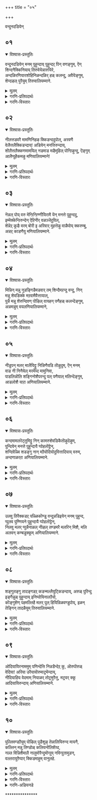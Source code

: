 +++
title = "०५"

+++

वन्दुनदडियेन् 

## ०१
<details open><summary>विश्वास-प्रस्तुतिः</summary>

वन्दुनदडियेन् मनम् पुहुन्दाय् पुहुन्दऱ् पिन् वणङ्गुम्, ऎन्  
शिन्दनैक्किनियाय् तिरुवेयॆन्नारुयिरे,  
अन्दळिरणियारशोहिनिळन्दळिर् हळ् कलन्दु, अवैयॆङ्गुम्,  
शॆन्दऴल् पुरैयुम् तिरुवालियम्माने.
</details>

<details><summary>मूलम्</summary>

वन्दुनदडियेन् मनम् पुहुन्दाय् पुहुन्दऱ् पिन् वणङ्गुम्, ऎन्  
शिन्दनैक्किनियाय् तिरुवेयॆन्नारुयिरे,  
अन्दळिरणियारशोहिनिळन्दळिर् हळ् कलन्दु, अवैयॆङ्गुम्,  
शॆन्दऴल् पुरैयुम् तिरुवालियम्माने.
</details>

<details><summary>गरणि-प्रतिपदार्थः</summary>

वन्दु = बन्दु, उनदु अडियेन् = निन्न पादसेवकन, मनम् = मनस्सन्नु, पुहुन्दाय् =प्रवेशिसिदॆ बळिक, वणङ्गुम् = नमस्करिसुव \(स्तुतिसुव\), ऎन् शिन्दनैक्कू = नन्न चिन्तनॆगॆ, इनियाय् = प्रियनादॆ, तिरुवे = परमपवित्रने, ऎन् = नन्न, आर् = पूर्ण \(तुम्बु\), उयिरे = प्राणवे, अम् तळिर् = सॊगसाद तळिरुगळिन्द, अणि= सुन्दरवागि, आर् = तुम्बिरुव, अशोहिन् = अशोकवृक्षद, इळ = ऎळॆय, तळिर् हळ् = तळिरु \(चिगुरु\)गळिन्द, कलन्दु = कूडिकॊण्डु, अवै= अवुगळु, ऎङ्गुम् = ऎल्लॆल्लियू, शॆम् = कॆम्पाद, तऴल् = अग्नियन्तॆ \(अग्नि ज्वलिसुवन्तॆ\), पुरैयुम् = शोभिसुव, तिरुवालि अम्माने = तिरुवालि क्षेत्रद स्वामिये. 
</details>

<details><summary>गरणि-विस्तारः</summary>

परमपवित्रने, नन्न तुम्बुसिरे, नीनु बन्दु निन्न पादसेवकन मनस्सन्नु \(अन्तरङ्गवन्नु\) प्रवेशिसिदॆ. प्रवेशिसिद बळिक नम्रवाद \(निन्नन्नु नमस्करिसुव स्तुतिसुव\) नन्न चिन्तनॆगॆ प्रियनादॆ. सॊगसाद तळिरुगळिन्द सुन्दरवागि तुम्बिकॊण्डिरुव अशोकवृक्षद ऎळॆय चिगुरुगळिन्द कूडिकॊण्डु अवु ऎल्लॆल्लियू कॆम्पगॆ ज्वलिसुव अग्नियन्तॆ शोभिसुव तिरुवालि क्षेत्रद स्वामिये. 

आळ्वाररु हेळुत्तारॆ- स्वामि, नीनु अकळङ्कनु, निर्मलनु मत्तु परमपवित्रनु. नन्न तुम्बु उसिरागिरुववनू नीनु. निन्न नित्यनिवासवॆनिसिद परमपदवन्नू पाल्गडलन्नू तॊरॆदु निन्न नम्रदासनागिरुव नन्न मेलॆ कृपॆमाडि, नन्न अन्तरङ्गवन्ने निन्न आवासवागि माडिकॊण्डिरुवॆयल्ल\! हीगॆ, नन्न ऎडॆबिडद चिन्तनॆगॆ ऎडॆकॊट्टिरुवॆयल्ल\! नन्न अन्तरङ्गदल्लि मात्रवल्लदॆ, कॆम्पगॆ बॆङ्कियन्तॆ ज्वलिसुव ऎळॆय कॆन्दळिरुगळिन्द तुम्बि शोभिसुव अशोक वृक्षगळ नडुवॆ दिव्यतेजोराशियागि, तिरुवालिक्षेत्रदल्लि अर्चावतारियागि नॆलसिरुवॆयल्ल\! निन्न कृपॆ ऎष्टु अपारवादद्दु\! नन्न चिन्तनॆगॆ परमप्रियने नीनु\!
</details>


## ०२
<details open><summary>विश्वास-प्रस्तुतिः</summary>

नीलत्तडवरै मामणिनिहऴ क्किडन्ददुपोल्, अरवणै  
वेलैत्तलैक्किडन्दाय्\! अडियेन् मनत्तिरुन्दाय्,   
शॊलैत्तलैक्कणमामयिल् नडमाड मऴैमुहिल् पोन्ऱिऴुन्दु, ऎङ्गुम्  
आलैप्पुहैकमऴु मणियालियम्माने\!
</details>

<details><summary>मूलम्</summary>

नीलत्तडवरै मामणिनिहऴ क्किडन्ददुपोल्, अरवणै  
वेलैत्तलैक्किडन्दाय्\! अडियेन् मनत्तिरुन्दाय्,   
शॊलैत्तलैक्कणमामयिल् नडमाड मऴैमुहिल् पोन्ऱिऴुन्दु, ऎङ्गुम्  
आलैप्पुहैकमऴु मणियालियम्माने\!
</details>

<details><summary>गरणि-प्रतिपदार्थः</summary>

नीलम् = नीलिबण्णद, तडवरै = विशालवाद मेलॆ, मामणि = उत्कृष्टवाद इन्द्रनीलमणियु, निहऴ = बॆळगुवन्तॆ, किडन्ददु पोल् = मलगिरुव हागॆ, अरवु अणै = शेषशयनदल्लि, वेलैत्तलै= पाल्गडलल्लि, किडन्दाय् = पवडिसिरुववने, अडियेन् = पादसेवकनम् मनत्तु = मनदल्लि, इरुन्दाय् = इरुववने, शोलैत्तलै = वनगळल्लि, मामयिल् = सुन्दरवाद नविलुगळु, कणम् = गुम्पुगूडि, नडम् = नाट्यवाडुत्तिरलु, मऴैमुहिल् पोन्ऱु = मळॆय मोडदन्तॆ, ऎऴुन्दु = उद्भविसि, आलै पुहै= अलॆमनॆय हॊगॆयु, ऎङ्गुम् = ऎल्लॆल्लियू, कमऴुम् = परिमळिसुव, अणि = सुन्दरवाद, आलि अम्माने = तिरुवालिक्षेत्रद स्वामिये.
</details>

<details><summary>गरणि-विस्तारः</summary>

नीलिबण्णद विस्तारवाद बॆट्टद मेलॆ उत्कृष्टवाद इन्द्रनीलमणियु बॆळगुवन्तॆ मलगिरुव \(बिद्दिरुव\) हागॆ, पाल्गडलल्लि शेषन हासुगॆयल्लि पवडिसिरुववने, \(निन्न\) पादसेवकन मनदल्लि नॆलसिरुववने, वनगळल्लि सुन्दरवाद नविलुगळ तण्डगळु नाट्यवाडुत्तिरलु, मळॆय मोडदन्तॆ उद्भविसि आलॆय मनॆय हॊगॆयु ऎल्लॆल्लियू परिमळिसुव सुन्दरवाद तिरुवालिक्षेत्रद स्वामिये. 

ई पाशुरदल्लि ऎरडु उपमानगळन्नु हेळलागिदॆ. ऒन्दु शुद्धवाद उपमान. मत्तॊन्दु मिश्ररीतियदु. अवुगळन्नु बिडिसि बरॆयबहुदॆनिसुत्तदॆ. 

ऒन्दु विस्तारवाद दॊड्डबॆट्ट. अदर बण्णनीलि. अदर शिखरदल्लि अमोघवाद इन्द्रनीलमणियिदॆ. अदु तन्न दिव्यतेजस्सिनिन्द बॆळगुत्तदॆ. बहुदूरदिन्दले ऎल्लरन्नू तन्न कडॆगॆ आकर्शिसिकॊळ्ळुव विलक्षणवाद प्रकाश अदरदु. नोडिदवरॆल्ल हर्षिसुत्तारॆ. अदन्नु मरॆयुवुदे इल्ल, हागॆये, भगवन्तनु पाल्गडलल्लि शेषशायियागिद्दानॆ. शेषने आ विस्तारवाद नीलियबॆट्ट. भगवन्तनु अदर मेलॆ पवडिसिरुव दिव्यवाद इन्द्रनीलमणि\! 

वनगळल्लि नविलुगळु हेरळवागिरुत्तवॆ. अवु बान्दळदल्लि दट्टवागि मूडिबरुव मळॆय मोडवन्नु नोडिद कूडले हर्षदिन्द केकॆ हाकिकॊण्डु कुणिकुणिदाडुत्तवॆ. तिरुवालिक्षेत्रद सुत्तलू उपवनगळिवॆ. अल्लियू नविलुगळिवॆ. तिरुवालिक्षेत्रद हॊरवळयदल्लि आलॆमनॆगळिवॆ. कॊप्परिगॆगळल्लि कब्बिन हालन्नु कुदिसुवुदक्कॆ आलॆमनॆयल्लि बॆङ्कियन्नु उरिसुत्तारॆ. आग, आलॆमनॆगळिन्द दट्टवाद करिय हॊगॆयु ऎद्दु, ऎल्ल कडॆगू आवरिसिकॊळ्ळुत्तदॆ. इदन्नु नोडिद नविलुगळिगॆ कार्मुगिलन्नु कण्डन्तॆ भ्रान्तियुण्टागुत्तदॆ. आद्दरिन्द अवु नर्तिसलु तॊडगुत्तवॆ. 

आलॆमनॆयल्लि कॊप्परिगॆगळल्लि कुदियुत्तिरुव कब्बिनहालिन मधुरपरिमळवू सह हॊगॆयन्तॆये गाळियल्लि कलॆतु ऎल्लॆल्लू हरडुत्तदॆ. दूरदूरदल्लिरुववरिगू आ परिमळवु सेरि, अवर बायल्लि नीरूरिसुत्तदॆ. अवरन्नु आलॆमनॆगॆ आकर्षिसुत्तदॆ. अल्लिगॆ होगि, अवरु तम्म आशॆयन्नु पूर्णगॊळिसिकॊळ्ळबहुदु. 

हागॆये, तिरुवालिक्षेत्रदल्लि नॆलसिरुव अर्चास्वरूपियाद सर्वेश्वरनु आलॆमनॆय हॊगॆ आवरिसिरुवुदन्नु दूरदिन्द कण्ड कूडले भक्तनु सुन्दरवाद नविलिनन्तॆ. आ हॊगॆयल्लिये आ रूपदल्लिये \(कार्मुगिलिन\) भगवन्तनन्नु कण्डन्तॆ भ्रमिसि हर्षदिन्द कुणिदाडुत्तानॆ. हत्तिरहत्तिरक्कॆ बरुत्त, आलॆमनॆ सुवासनॆय सॆळॆतक्कॆ सिक्कुव सामान्यनन्तॆ, भगवद्विषयवॆम्ब परिमळदिन्द अवनु आकर्षितनागुत्तानॆ. कडॆगॆ, आ क्षेत्रदल्लि नॆलसिरुव स्वामियन्नु कण्णार कण्ड हॊरतु अवन मनद तळमळ इळियुवुदिल्ल. कण्डु, नमस्करिसि, पूजिसि, तृप्तनागुत्तानॆ. तिरुवालिक्षेत्रद वैशिष्ट्य इदु\! 

आळ्वाररु हेळुत्तारॆ- स्वामि, पाल्गडलल्लि शेषन हासुगॆयल्लि निर्लिप्तनागि पाडिसिरुव नीनु, नन्नन्नु निन्न कडॆगॆ आकर्षिसिद्दु मात्रवल्लदॆ, नन्नल्लि कृपॆमाडि, नन्न अन्तरङ्गदल्ले नॆलसिद्दीयॆ. निन्नन्नु कुरितु सदा चिन्तिसुवन्तॆ ननगॆ ऎडॆमाडिद्दी. अल्लदॆ, तिरुवालिक्षेत्रदल्लि अर्चास्वरूपियागियू नीनु नन्न कण्मनगळन्नू तणिसुत्तिद्दीयॆ. निन्न कृपॆ, दासनाद नन्न मेलॆ ऎष्टु अपार\!
</details>


## ०३
<details open><summary>विश्वास-प्रस्तुतिः</summary>

नॆन्नल् पोय् वरु मॆन्ऱिन्ऱिण्णीयिरामै यॆन् मनत्ते पुहुन्ददु,  
इम्मॆक्कॆन्ऱिरुन्देन् ऎऱिनीर् वळञ्जॆऱुविल्,  
शॆन्नॆऱ् कूऴै वरम् बॊरी इ अरिवार् मुहत्तॆऴु वाळैपोय् क्करुम्बु,  
अन्नऱ् काडणैयु मणियालियम्माने.
</details>

<details><summary>मूलम्</summary>

नॆन्नल् पोय् वरु मॆन्ऱिन्ऱिण्णीयिरामै यॆन् मनत्ते पुहुन्ददु,  
इम्मॆक्कॆन्ऱिरुन्देन् ऎऱिनीर् वळञ्जॆऱुविल्,  
शॆन्नॆऱ् कूऴै वरम् बॊरी इ अरिवार् मुहत्तॆऴु वाळैपोय् क्करुम्बु,  
अन्नऱ् काडणैयु मणियालियम्माने.
</details>

<details><summary>गरणि-प्रतिपदार्थः</summary>

नॆन्नल् = निन्नॆ, पोय् वरुम्= होगि बरुवुदु, ऎन्ऱुऎन्ऱु = ऎन्नुत्ता ऎन्नुत्ता, ऎण्णि = ऎणिकॆ माडुत्ता, इरामै = इल्लदिरुवुदु, \(इल्लदन्तागुवुदु\), ऎन् = नन्न, मनत्ते = अन्तरङ्गदल्लि, पुहुन्ददु = प्रवेशिसिद्दु, इम्मैक्कू= ई जन्मद मुक्तिगॆ, ऎन्ऱु = ऎन्दु, इरुन्देन् = तिळिदिद्देनॆ, ऎऱिनीर् = अलॆगळिन्द कूडिद नीरिन, वळम् = सम्पत्तन्नुळ्ळ, शॆऱुविल् = गद्दॆगळल्लि, शॆन्नॆल् = कॆम्बत्तद, कूऴै = कॊच्चॆय नॆलदमेलॆ, वरम्बु = अट्टणॆयन्नु, ऒरी इ = \(आसरॆयागि\)ऒरगिसिकॊण्डु, अरिवार् = कॊय्युववर, मुहत्तु = मुखक्कॆ, ऎऴु = चिम्मि एळुव, वाळै = बाळॆमीनुगळु, पोय् = \(अल्लिन्द\) होगि, करुम्बु = कब्बिन, अ-नल्-काडु = आ उत्तमवाद तोट \(काडु\)दल्लि, अणैयुम् = सेरिकॊळ्ळुव, अणि = सुन्दरवाद, आलि अम्माने = तिरुवालिय स्वामिये. 
</details>

<details><summary>गरणि-विस्तारः</summary>

निन्नॆ होगि बरुवुदु ऎन्नुत्ता ऎन्नुत्ता ऎणिकॆ माडुत्ता, इरुवुदु इल्लदन्तागुवुदु, नन्न अन्तरङ्गदल्लि \(नीनु\) प्रवेशिसिद्दु, ई जन्मद मुक्तिगॆ ऎन्दु तिळिदिद्देनॆ. अलॆगळिन्द कूडिद नीरिन सम्पत्तुळ्ळ गद्दॆगळल्लि कॆम्बत्तद कॊच्चॆयनॆलदमेलॆ अट्टणॆयन्नु \(आसरॆयागि\) ऒरगिसिकॊण्डु कॊय्युववर मुखक्कॆ चिम्मि एळुव बाळॆमीनुगळु \(अल्लिन्द\) होगि आ उत्तमवाद कब्बिनतोटदल्लि सेरिकॊळ्ळुव सुन्दरवाद तिरुवालिय स्वामिये.

’निन्नॆ होगि बरुवुदु’ – निन्नॆ ऎम्बुदु मुगियितु. ’इन्दु’ बन्दिदॆ. इन्दु \(ननगॆ\) ऒळ्ळॆयदागुवुदॆन्दु योचिसिदरॆ, अदू कळॆदुहोगि, ’निन्नॆ’ये आयितु. ऒन्दु ’निन्नॆ’य हिन्दॆ इन्नॊन्दु बरुवुदु. अदू होगि इन्नॊन्दु बरुवुदु. हीगॆ, दिनगळु उरुळुत्ता होगुवुदु. हुट्टिदागिनिन्द सायुववरॆगॆ उरुळुव दिनगळन्नु ऎणिकॆमाडुवुदे आयुस्सु. आयुस्सु मुगियितॆन्दरॆ ऒन्दु जन्मकॊनॆगॊळ्ळुत्तदॆ. मत्तॊन्दु जन्मक्कॆ जीवनु सिद्धवागुत्तानॆ. पुनर्जन्मविल्लदन्तागुवुदक्कॆ हीगॆ ऎष्टु जन्मगळन्नु कळॆयबेकागुवुदो? 

’नन्न अन्तरङ्गवन्नु प्रवेशिसिद्दु’ – भगवन्तनु सृष्टिय हॊरगू इद्दानॆ, ऒळगू इद्दानॆ. सृष्टिय ऒन्दॊन्दु वस्तुविनल्लू अवनिद्दानॆ. अणुविनल्लि अणुवागि महत्तिनल्लि महत्तागि इद्दानॆ ऎन्दु श्रुतिगळु सारुत्तवॆयल्लवे? भगवन्तन मनुष्यन अन्तरङ्गदल्लिये इद्दरू सह, अवनन्नु अल्लिरुवन्तॆ कण्डुकॊळ्ळुवुदु ऒन्दु वैशिष्ट्यवे. प्रापञ्चिकदल्लि इळियमुळुगिदवनिगॆ, भगवत्कृपॆयिन्द, भक्ति बॆळॆदु, भगवन्तन सान्निध्य तन्न अन्तरङ्गदल्लिये साक्षिरूपदल्लि सदा नॆलसिरुवुदॆन्दु दृढवागुवुदु. ई तिळिवळिकॆ जन्मद मुक्तिगॆ ऎडॆकॊडुवुदु. 

कॆम्बत्तद गद्दॆगळल्लि सदा नीरु निन्तिरुवुदरिन्द अदु कॊच्चॆय नॆल. अल्लि बित्तिद परि सॊम्पागि बॆळॆयुवुदु. बाळॆमीनिगॆ अदु तम्पाद स्थळ. इदन्ने, हीगॆये नम्बिकॊण्डु ऎष्टु काल इरलु साध्य? दिनगळु उरुळुवुवु. बत्तद पैरु बॆळॆयुवुदु. बलियुवु, मागुवुदु, कॊय्लुगारनु सिद्धनागुवनु. बत्तवन्नु कॊय्दु बैलु मादुवनु. अदन्नाश्रयिसिद मीनिन गतियेनु? आ मीनु, आ कॊनॆय घळिगॆयल्लि, कॊय्लुगारन मुखक्के चिम्मि नॆगॆदु अदक्किन्त उत्तम आश्रयवाद कब्बिन गद्दॆयन्नु सेरुत्तदॆ. आग अदक्कॆ ऎष्टु हितवागुवुदु? 

चेतननू हागॆये. इन्द्रियगळिगॆ वशनागि, इन्द्रिय सुखगळल्लिये मग्ननागि, तनगॆ आ जीवनवे शाश्वतवॆन्दु नम्बिकॊण्डिरलादीते? दिनगळु उरुळुवुदु. आयुस्सु मुगियुवुदु. सावु सन्निहितवागुवुदु. भगवत्कृपॆयिन्द ई अरिवुण्टाद कूडले अवनु इहलोकद भोगदिन्द चिम्मि नॆगॆदु, इन्नू मधुरवाद भगवन्तन तिरुवडिगळन्नु आश्रयिसि, अदर नॆरळिनल्लि मरणभयविल्लद शाश्वतानन्दवन्नु अनुभविसुवुदक्कॆ यत्निसुवनु.
</details>


## ०४
<details open><summary>विश्वास-प्रस्तुतिः</summary>

मिन्निन् मन्नु नुडङ्गिडैमडवार् तम् शिन्दैमऱन्दु वन्दु, निन्  
मन्नु शेवडिक्के मऱवामैवैत्तायाल्,  
पुन्नै मन्नु शॆरुन्दिवण् पॊऴिल् वायहन् पणैहळ् कलन्दॆङ्गुम्,  
अन्नमन्नुम् वयलणियालियम्माने,
</details>

<details><summary>मूलम्</summary>

मिन्निन् मन्नु नुडङ्गिडैमडवार् तम् शिन्दैमऱन्दु वन्दु, निन्  
मन्नु शेवडिक्के मऱवामैवैत्तायाल्,  
पुन्नै मन्नु शॆरुन्दिवण् पॊऴिल् वायहन् पणैहळ् कलन्दॆङ्गुम्,  
अन्नमन्नुम् वयलणियालियम्माने,
</details>

<details><summary>गरणि-प्रतिपदार्थः</summary>

मिन्निन् मन्नु = मिञ्चन्नु होलुव, नुडङ्गु = बळुकुव, इडै= नडुवुळ्ळ, मडवार् तम् = स्त्रीयर, शिन्दै= चिन्तॆयन्नु \(आसक्तियन्नु\), मऱन्दु = मरॆतु, वन्दु= बन्दु निन् मन्नु= निन्न दृढवाद, \(शाश्वतवाद\), शेवडिक्के = कॆम्पाद \(कोमलवाड\) तिरुवडिगळन्ने, मऱवामै = मरॆयदन्तॆ, वैत्ताय् = \(मनस्सन्नु\) निल्लिसिदॆ \(इट्टॆ\), आल् = ऎन्थ विचित्र\! पुन्नै = हॊन्नॆ, शॆरुन्दि = सुरहॊन्नॆ मरगळु, मन्नु = तुम्बिरुव, वण् पॊऴिल् वाय् = सुन्दरवाद तोपुगळल्लि, अहन् = विशालवाद, पणैहळ् = तटाकगळु, कलन्दु = कूडिकॊण्डु, ऎङ्गुम् = ऎल्लॆल्लियू, अन्नम् = हंसगळु, मन्नुम् = तुम्बिरुव, वयल् = बयलुगळुळ्ळ, अणि = सुन्दरवाद, आलि अम्माने = तिरुवालिय स्वामिये. 
</details>

<details><summary>गरणि-विस्तारः</summary>

मिञ्चन्नु होलुव बळुकुव नडुवुळ्ळ स्त्रीयर चिन्तॆयन्नु \(आसक्तियन्नु\) मरॆतु बन्दु शाश्वतवाद \(दृढवाद\) निन्न कॆम्पाद \(कोमलवाद\) तिरुवडिगळन्ने मरॆयदन्तॆ मनस्सन्नु निल्लिसिदॆयल्ल. एनु आश्चर्य\! हॊन्नॆ मत्तु सुरहॊन्नॆ मरगळु, विशालवाद तटाकगळू कूडिकॊण्डिरुव सुन्दरवाद तोपुगळल्लि ऎल्लॆल्लियू हंसगळु तुम्बिरुव बयलुगळुळ्ळ सॊबगिन तिरुवालिक्षेत्रद स्वामिये. 

आळ्वाररु हेळुत्तारॆ- स्वामी, निन्न ऒलुमॆय सामर्थ्य ऎष्टु विचित्रवादद्दु\! इदुवरॆगॆ नानु बळुकुव नडुवुळ्ळ सुन्दरियरन्नु कुरितु चिन्तिसुवुदन्नू अवर विषयदल्लि बॆळॆयुत्तिद्द नन्न आसक्तियन्नू नीनु तडॆगट्टिदॆ. अवुगळन्नॆल्ला सम्पूर्णवागि मरॆयुवन्तॆ माडिदॆ. विषयासक्तियल्लिये इळिद मुळुगिद्द नन्न मनस्सन्नु शाश्वतवाद कोमलपादगळत्त तिरुगिसिदॆ. मत्तु निन्न तिरुवडिगळन्नु मरॆयद हागॆ अवुगळल्लि दृढवागि नॆलॆगॊळ्ळुवन्तॆ माडिदॆ. एनाश्चर्यविदु? हॊन्नॆ सुरहॊन्नॆ मरगळिन्दलू विशालवाद तटाकगळिन्दलू तुम्बि शोभिसुव तोपुगळिन्दलू, ऎल्लॆल्लियू हंसगळु विहरिसुव बयलुगळिन्दलू सुत्तुवरिदिरुव ई सुन्दरवाद तिरुवालिक्षेत्रदल्लि दिव्यसुन्दरनागि नीनु अर्चावतारियागि नन्नन्नु उद्धरिसलु नॆलसिद्दी. निन्न कृपॆ नन्नमेलॆ ऎष्टु अपार\! 

मनस्सु इन्द्रियगळिगॆ अधीनवादरॆ, अदु मनुष्यनन्नु पापकार्यगळिगू इहलोकक्कू. पुनर्जन्मक्कू बन्धिसुत्तदॆ. ई बन्धनदिन्द बिडुगडॆ हॊन्दुवुदक्कॆ भगवत्कृपॆये मुख्य. अदु ऒदगितॆन्दरॆ, विषयासक्ति तॊलगुवुदु. भगवन्तन तिरुवडिगळल्लि मनस्सु दृढवागि निल्लुवुदु. अवुगळ आश्रयदिन्द अमरत्ववू परमपदवू लभिसुवुदु.
</details>


## ०५
<details open><summary>विश्वास-प्रस्तुतिः</summary>

नीडुपन् मलर् मालैयिट्टु निन्निणैयडि तॊऴुदुम्, ऎन् मनम्  
वाड नी निनैयेल् मरमॆय्द मामुनिवा,  
पाडलिन्नॊलि शङ्गिनोशैपरन्दु पल् पणैयाल् मलिन्दॆङ्गुम्,   
आडलोशै याऱा अणियालियम्माने.
</details>

<details><summary>मूलम्</summary>

नीडुपन् मलर् मालैयिट्टु निन्निणैयडि तॊऴुदुम्, ऎन् मनम्  
वाड नी निनैयेल् मरमॆय्द मामुनिवा,  
पाडलिन्नॊलि शङ्गिनोशैपरन्दु पल् पणैयाल् मलिन्दॆङ्गुम्,   
आडलोशै याऱा अणियालियम्माने.
</details>

<details><summary>गरणि-प्रतिपदार्थः</summary>

नीडु = बहुकाल, पल् मलर् मालै इट्टु = अनेक विधद हूगळ मालॆयन्नु तॊडिसि, निन् = निन्न, इणै अडि = ऎरडु पादगळन्नु, तॊऴुदुम् = अर्चिसियू सह, ऎन् मनम् = नन्न मनस्सु, वाडक् = बाडलु \(बाडिदरू सह\), नी= नीनु, निनैयेल् = चिन्तिसदिरबारदु. मरम् = मरगळन्नु, ऎय्द = \(बाणदिन्द\) छेदिसिद, मामुनिवा = महामुनिस्वरूपने, पाडल् = हाडुगळ, इन् = इनिदाद, ऒलि = नादवू \(स्वरवू\), शङ्गिन् ओशै = शङ्खद ध्वनियू, परन्दु = हरडि, पल् = हलवारु, पणैयाल् = वाद्यगळिन्द \(गानवु\) मलिन्दु = तुम्बि हॊम्मुव, ऎङ्गुम् = ऎल्लॆल्लियू, आडल् = आटगळ \(कुणिदाटगळ\), ओशै = गद्दलवु, अऱा = कॊनॆगॊळ्ळदॆइरुव, अणि = सुन्दरवाद, आलि अम्मानॆ = तिरुवालियस्वामिये. 
</details>

<details><summary>गरणि-विस्तारः</summary>

बहुकाल अनेक विधद हूगळ मालॆयन्नु तॊडिसि, निन्न ऎरडु तिरुवडिगळन्नु अर्चिसियू सह, नीनु चिन्तिसदिरबारदु, मरगळन्नु \(बाणदिन्द\) छेदिसिद महामुनिस्वरूपने, हाडुगळ इनिदाद नादवू शङ्खध्वनियू हलवारु वाद्यगळिन्द गानवु तुम्बि हॊम्मि ऎल्लॆल्लियू हरडि, कुणिदाटगळ गद्दलवु कॊनॆगॊळ्ळदॆये इरुव सुन्दरवाद तिरुवालियस्वामिये. 

आळ्वाररु हेळुत्तारॆ- स्वामी, बहुकालदिन्दलू नानु नन्न अन्तरङ्गदल्लिये मनःपूर्वकवागि नानारीतियल्लि पूजिसुत्तिद्देनॆ. नन्न आन्तरङ्गिक भक्तियन्नु नीनु परीक्षिसिरबहुदु. अदर निश्चलतॆयन्नु कण्डुकॊण्डिर्बहुदु. ऒन्दे वेळॆ, नन्न पूजादिगळिन्दलू भक्तिकार्यगळिन्द नानु बेसत्तॆनॆन्दरू, उपेक्षिसिदॆनॆन्दरूसह, नीनु नन्न विषयदल्लि अन्यथा योचिसलेबारदु. नन्नन्नु अगललेबारदु. नन्नन्नु अलक्षिसबारदु. नीनुसत्यप्रतिज्ञनल्लवे? सुग्रीवन सख्यवन्नु कोरि अवनिगॆ नीनु ऒत्तासॆ माडलु निनगॆ सामर्थ्यविदॆये इल्लवे ऎन्दुअवनिगॆ तोरिसुवुदक्कागि, चॆन्नागि बॆळॆदु निन्तिद्द एळुताळॆय मरगळन्नु ऒन्दे बाणदिन्द छेदिसिदवनल्लवे नीनु? आग, जटवल्कलगळन्नुट्टु काडिनल्लि शुद्धतापसियन्तॆ जीविसिद मुनिवरनल्लवे नीनु? 

स्वामि, ईग नीनु अर्चामूर्तियागि नॆलसिरुव तिरुवालिक्षेत्रदल्लि नानाबगॆय हाडुगळु, शङ्खध्वनिगळु, नानावाद्यगळ मञ्जुळ घोषवु, नृत्यगीतगळु, कुणिदाट मुन्तादवुगळ सन्तोषपूर्णवाद गद्दल इवॆल्ल ऎल्लॆल्लियू नडॆयुत्ता, तुम्बि तुळुकुत्ता, निन्न हॊरतु बेरॆ एनन्नू चिन्तिसदन्तॆ, बेरॆ यावुदक्कू मनस्सु कॊडलु अवकाशविल्लदन्तॆ इदॆयल्ल\! निन्न महिमॆ ऎष्टु अपार\!
</details>


## ०६
<details open><summary>विश्वास-प्रस्तुतिः</summary>

कन्दमामलरॆट्तुमिट्टु निन् कामरुशेवडिकैतॊऴुदॆऴुम्,  
पुन्दियेन् मनत्ते पुहुन्दायै प्पोहलॊट्टेन्,  
शन्दिवेळ्वि शडङ्गु नान् मऱैयोदियोदुवित्तादियाय् वरुम्,  
अन्दणाळरऱा अणियालियम्माने.
</details>

<details><summary>मूलम्</summary>

कन्दमामलरॆट्तुमिट्टु निन् कामरुशेवडिकैतॊऴुदॆऴुम्,  
पुन्दियेन् मनत्ते पुहुन्दायै प्पोहलॊट्टेन्,  
शन्दिवेळ्वि शडङ्गु नान् मऱैयोदियोदुवित्तादियाय् वरुम्,  
अन्दणाळरऱा अणियालियम्माने.
</details>

<details><summary>गरणि-प्रतिपदार्थः</summary>

कन्दम् = परिमळिसुव, मा = उत्कृष्टवाद, मलर् = हूगळु, ऎट्टुम् = ऎण्टन्नु, इट्तु = तॊडिसि, निन् = निन्न, कामरु = सुन्दरवाद, शेअडि = कॆम्पाद \(कोमलवाद\) तिरुवडिगळिगॆ, कैतॊऴुदु = कैमुगिदु पूजिसि, ऎऴुम् = अभ्युदय हॊन्दबेकॆम्ब, मनत्तॆ = नन्नमनवन्नु, पुहुन्दायै = प्रवेशिसिद निन्नन्नु, पोहल् ऒट्टेन् = होगगॊडुवुदिल्ल. शन्दि = सन्ध्यावन्दनगळु, वेळ् वि = यज्ञगळु, शडङ्गु = शास्त्रविधिगळन्तॆ माडुव कर्मगळु, नान् मऱै ओडि = नाल्कु वेदगळन्नु अध्ययन माडुत्ता, ओदुवित्तु = अध्यापनमाडुत्ता \(ओदिसुत्ता\), आदियाय् = आदि आदवने, वरुम् = कालकळॆयुव, अन्दणर् = वैदिक ब्राह्मणरु, अऱा = बिट्टुहोगदॆ, इरुव, अणि = सुन्दरवाद, आलि अम्माने = तिरुवालिय स्वामिये,
</details>

<details><summary>गरणि-विस्तारः</summary>

उत्कृष्टवाद परिमळिसुव ऎण्टुविधद हूगळन्नु तॊडिसि \(अर्पिसि\) निन्न सुन्दरवाद कोमल तिरुवडिगळिगॆ कैमुगिदु पूजिसि, अभ्युदय हॊन्दबेकॆम्ब नन्न मनवन्नु प्रवेशिसिद निन्नन्नु अल्लिन्द होगगॊडुवुदिल्ल. सन्ध्यावन्दनगळन्नु, यज्ञगळन्नु, शास्त्रविधिगळन्तॆ माडुव कर्मगळन्नु नडॆसुत्ता, नाल्कुवेदगळन्नु अध्ययन माडुत्ता, अध्यापनमाडिसुत्ता कालकळॆयुव वैदिक ब्राह्मणरु बिट्टुहोगदॆ इरुव सुन्दरनाद आदियाद तिरुवालिय स्वामिये.

आळ्वाररु हेळुत्तारॆ- ऎल्लक्कू आदियागिरुव स्वामी, नानु बगॆबगॆय \(ऎण्टु विधद\) उत्तमवाद परिमळपुष्पगळिन्द कॆन्दावरॆयन्तॆ कॆम्पगॆ कोमलवागिरुव निन्न दिव्यसुन्दरवाद तिरुवडिगळन्नु मनसार पूजिसुत्तेनॆ. नन्न अभ्युदयवन्नु बयसि निन्नल्लि शरणागिद्देनॆ. नन्न ई अल्पभक्तिगॆ \(अल्पज्ञानक्कॆ\) ऒलिदॆ. नन्न अन्तरङ्गवन्नु प्रवेशिसिदॆ. निन्नन्नु अल्लिन्द हॊरक्कॆ होगगॊडुवुदिल्ल. अल्लिये निन्नन्नु उळिसिकॊळ्ळलु सर्वप्रयत्न माडुत्तेनॆ. 

तिरुवालि क्षेत्रदल्लि, ईग, अर्चामूर्तियागि नॆलसिरुव निन्न सन्निधियल्लि परमनिष्ठरू भक्तरू ज्ञानिगळू आद वैदिकब्राह्मणरु वासवागिद्दारॆ. अवरु तम्म नित्यकर्मगळन्नु तप्पदॆ नडॆसुववरु. वेदाध्ययनदिन्दलू, अध्यापनदिन्दलू, विधिवत्ताद कर्माचरणॆयिम्दलू अवरु तम्म कालवन्नु सद्विनियोग माडुत्तारॆ. निन्न तिरुवडिगळन्ने आश्रयिसि अवरु निन्न सेवॆयल्लि तॊडगिद्दारॆ. नीनु नॆलसिरुव क्षेत्र अन्थ पवित्रवादद्दु.
</details>


## ०७
<details open><summary>विश्वास-प्रस्तुतिः</summary>

उलवु तिरैक्कडऱ् पळ्ळिकॊण्डु वन्दुन्नडिइयेन् मनम् पुहुन्द,  
प्पुलव पुण्णियने पुहुन्दायै प्पोहलॊट्टेन्,  
निलवु मलर् प्पुन्नैनाळल् नीऴल् तण्डमरै मलरिन् मिशै, मलि  
अलवन् कण्बडुक्कूम् अणियालियम्माने.
</details>

<details><summary>मूलम्</summary>

उलवु तिरैक्कडऱ् पळ्ळिकॊण्डु वन्दुन्नडिइयेन् मनम् पुहुन्द,  
प्पुलव पुण्णियने पुहुन्दायै प्पोहलॊट्टेन्,  
निलवु मलर् प्पुन्नैनाळल् नीऴल् तण्डमरै मलरिन् मिशै, मलि  
अलवन् कण्बडुक्कूम् अणियालियम्माने.
</details>

<details><summary>गरणि-प्रतिपदार्थः</summary>

उलवु = अलॆदाडुव, \(चलिसुव\) तिरै = अलॆगळ, कडल् = कडलल्लि, पळ्ळिकॊण्डु = पवडिसिद्दु, वन्दु = बन्दु, उन् अडियेन् = निन्न पादसेवकन, मनम् = अन्तरङ्गवन्नु, पुहुन्द = प्रवेशिसिद, अप्पुलव = अन्थ सर्वज्ञने, पुण्णियने = भाग्यविधातने, पुहुन्दायै = प्रवेशिसिद निन्नन्नु, पोहल् = होगलु, ऒट्टेन् = बिडॆनु, निलवु = ऎल्ल कालदल्लियू, मलर् = अरळुव \(हूगळन्नुळ्ल\), पुन्नै = हॊन्नॆ, नाऴल् = नाळल् म् गळ, नीऴल् = नॆरळल्लि, तण् = तम्पाद, तामरै = ताअरॆ, मलरिन् = हूविन, मिशै = मेलॆ, मलि = बलित \(दॊड्ड\), अलवन् = एडिगळु, कण् पडुक्कूम् = मलगिरुवन्थ, अणि = सुन्दरवाद, आलि अम्माने = तिरुवालिय स्वामिये. 
</details>

<details><summary>गरणि-विस्तारः</summary>

चलिसुव अलॆगळ कडलल्लि पवडिसिद्दु, ऒन्दु निन्न पादसेवकन अन्तरङ्गवन्नु प्रवेशिसिद साटियिल्लद सर्वज्ञने, भाग्यविधातने, हागॆ प्रवेशिसिद निन्नन्नु होगलु बिडॆनु. ऎल्ल कालदल्लू अरळुव हूगळन्नुळ्ळ हॊन्नॆ नाळल् मरगळ नॆरळल्लि तम्पाद तावरॆहूविन मेलॆ बलित एडिगळु मलगिरुवन्थ सुन्दरवाद तिरुवालिय स्वामिये. 

आळ्वाररु हेळुत्तारॆ- स्वामी, नीनॆन्थ सर्वज्ञनु\! पाल्गडलल्लि निर्लिप्तनागि नीनु पवडिसिरुवुदन्नु तॊरॆदु, निन्न पादसेवकनाद ई अल्पनन्नु उद्धरिसलॆन्दु बन्दु, नन्न अन्तरङ्गवन्नु प्रवेशिसिदॆ. परमोपकारियागि हीगॆ प्रवेशिसिद निन्नन्नु नन्न अन्तरङ्गदिन्द हॊरक्कॆ होगगॊडुवुदिल्ल. अल्लिये निन्नन्नु, नन्न दृढभक्तियिन्द, नॆलॆगॊळिसिकॊण्डु निन्नन्नु पूजिसलु सर्वप्रयत्न माडुत्तॆनॆ.

तिरुवालिक्षेत्रदल्लि ईग नीनु अर्चामूर्तियागि नॆलसिरुवाग, कीळु मेलॆन्नदॆ ऎल्ल प्राणिगळु सुख सन्तोषदिन्दिरुवन्तॆ अनुकूलवन्नॊदगिसिद्दी. दॊड्डदॊड्ड हूमरगळ नॆरळल्लिरुव तम्पाद सरोवरगळल्लि बॆळॆयुव सुन्दरवाद ताअरॆ हूगळल्लि बलित एडिगळु हायागि मलगि निद्रिसुत्तवॆ. अवुगळ सौभाग्यवॆन्थाद्दु कण्डॆया\! ऎल्लवू निन्न कृपाविशेषवे\!
</details>


## ०८
<details open><summary>विश्वास-प्रस्तुतिः</summary>

शङ्गुतङ्गु तादङ्गडऱ् कडन्मल्लैयुट्किडन्दाय्, अरुळ् पुरिन्दु  
इङ्गैन्नुळ् पुहुन्दाय् इनिप्पोयिनालऱैयो,  
कॊङ्गुशॆण् पहमल्लिहै मलर् पुल् हियिन्निळवण्डुपोय्, इळन्  
तॆङ्गिन् तादळैयुम् तिरुवालियम्माने.
</details>

<details><summary>मूलम्</summary>

शङ्गुतङ्गु तादङ्गडऱ् कडन्मल्लैयुट्किडन्दाय्, अरुळ् पुरिन्दु  
इङ्गैन्नुळ् पुहुन्दाय् इनिप्पोयिनालऱैयो,  
कॊङ्गुशॆण् पहमल्लिहै मलर् पुल् हियिन्निळवण्डुपोय्, इळन्  
तॆङ्गिन् तादळैयुम् तिरुवालियम्माने.
</details>

<details><summary>गरणि-प्रतिपदार्थः</summary>

शङ्गु तङ्गु = शङ्खगळु इरुव, तड = विशालवाद, कडल् = कडलल्लियू, कडन् मल्लैयुळ् = कडन् मल्लैक्षेत्रदल्लियू, किडन्दाय् = पवडिसिरुववने \(नॆलसिरुव\) अरुळ् पुरिन्दु = कृपॆदोरि, इङ्गु = इल्लि \(ईग\), ऎन् उळ् = नन्न अन्तरङ्ग्वन्नु, पुहुन्दाय् = प्रवेशिसिदवने, इनि = इन्नु, पोयिनाल् = होगुवॆनॆन्दरॆ, अऱैयो = विजयध्वनियो, स्पर्धॆयो, कॊङ्गु = परिमळवन्नु सूसुव, शॆण् पहम् = सम्पगॆ, मल्लिहैमलर् = मल्लिगॆ हूगळन्नु, पुल् हि = स्पर्शिसि, इन् = इनिदाद, इळवण्डु = ऎळॆय दुम्बियु, पोय् = होगि, इळतॆङ्गॆन् = ऎळॆयतॆङ्गिन, तादु = हॊम्बाळॆयन्नु, अळैयुम् = सूरॆगॊळ्ळुवन्थ, तिरुवालिअम्मने = तिरुवालि क्षेत्रद स्वामिये. 
</details>

<details><summary>गरणि-विस्तारः</summary>

शङ्खगळु इरुव विशालवाद कडलल्लियू, कडन् मल्लैक्षेत्रदल्लियू नॆलसिरुववने, नीनु अनुग्रहिसि इल्लि ईग नन्न अन्तरङ्गवन्नु प्रवेशिसिदवने, इन्नु होगुवॆनॆन्दरॆ अदु निन्न विजयध्वनियो, अथवा स्पर्धॆयो? परमळवन्नु सूसुव सम्पगॆ मल्लिगॆ हूगळन्नु स्पर्शिसि, इनिदाद ऎळॆयदुम्बियु होगि ऎळॆयतॆङ्गिन हॊम्बाळॆयन्नु सूरॆगॊळ्ळुवन्थ तिरुवालिक्षेत्रद स्वामिये. 

आळ्वाररु हेळुत्तारॆ- स्वामी, दिव्यशङ्खगळु तङ्गिरुव पाल्गडलल्लि नीनु पवडिसिरुववनु. कडन् मल्लै क्षेत्रदल्लियू नीनु नॆलसिद्दी. निन्न पादपद्मगळन्ने आश्रयिसिरुव नन्न मेलॆ कृपॆमाडि नन्न अन्तरङ्गवन्नु प्रवेशिसिद्दी. इन्नु इल्लिन्द बिट्टु हॊरडुवनॆन्दु नीनु हेळुवॆयादरॆ, अदेनु नन्न विजयद अब्बरवो अथवा नन्न मेलॆ सड्डु हाकुवॆयो? नन्न मेलॆ विजयशालियाद निन्न अब्बरद जॊतॆगॆ नन्न दैन्यद शरणागतिय कूगन्नु जोडिसि, निन्नन्नि बिडदन्तॆ नानु नन्न अन्तरङ्गदल्लिये हिडिदिट्टुकॊळ्ळुवॆनु. नन्न मेलॆ सड्डुहाकुवॆयादरॆ, निन्न सवालन्नु ऎदुरिसि निन्नॊडनॆ सॆणसलु सिद्धनागिद्देनॆ. दृढभक्तनाद ननगॆ नीनु ऒलियलेबेकादीतु. नन्न अन्तरङ्गदल्लिये नीनु शाश्वतवागि निल्ललेबेकादीतु. 

ईग नीनु अर्चामूर्तियागि नॆलसिरुव तिरुवालिक्षेत्रदल्लि ऎल्लि नोडिदरू सम्पगॆ मरगळु मत्तु मल्लिगॆ बळ्ळिगळु. अवुगळ तुम्ब परिमळवन्नु हॊरचॆल्लुव हूवुगळु. ऎळॆय दुम्बिगळु आ हूवुगळल्लि मकरन्दवन्नु तृप्तियागि सेविसलारदॆ, अवुगळन्नु सवरिकॊण्डु होगुत्तवॆ. तॆङ्गिन मरगळल्लि तम्पाद ऎळॆय हॊम्बाळॆयन्नु होगि सेरुत्तवॆ. अल्लि हितवागिद्दुकॊण्डु अवु मधुपानमाडुत्तवॆ. इदॆल्लवू निन्न कृपाविशेषवे.
</details>


## ०९
<details open><summary>विश्वास-प्रस्तुतिः</summary>

ओदियायिरनाममुम् पणिन्देत्ति निन्नडैन्देऱ् कु, ऒरुपॊरुळ्  
वेदिया\! अरिया उरैयायॊरुमाट्रमॆन्दाय्,  
नीदियाहिय वेदमाम् नियाळर् तोट्रमुरैत्तु, मट्रवर् क्कू  
आदियायिरुन्दाय् अणियालियम्माने.
</details>

<details><summary>मूलम्</summary>

ओदियायिरनाममुम् पणिन्देत्ति निन्नडैन्देऱ् कु, ऒरुपॊरुळ्  
वेदिया\! अरिया उरैयायॊरुमाट्रमॆन्दाय्,  
नीदियाहिय वेदमाम् नियाळर् तोट्रमुरैत्तु, मट्रवर् क्कू  
आदियायिरुन्दाय् अणियालियम्माने.
</details>

<details><summary>गरणि-प्रतिपदार्थः</summary>

आयिरम् नाममुम् = \(निन्न\) साविरनामगळन्नू, ओदि = पठिसि, पणिन्दु = नमस्करिसि, एत्ति = स्तुतिसि, निन् = निन्नन्नु, अडैन्देऱ् कु = पडॆदुकॊण्डवरिगॆ \(सेरिदवरिगॆ\), ऒरुपॊरुळ् = साटियिल्लद वस्तुवागिरुववने, वेदिया = वेदगळिन्द तिळियल्पडतक्कवने, अरैया = देवाधिदेवने, ऒरुमाट्रम् = ऒन्दु मातिनिम्द \(शब्ददिन्द\), उरैयाय् = हेळल्पडतक्कवने, ऎन् दाय् = नन्न स्वामिये, \(नन्न तन्दॆये\), नीदि आहिय = विधि आगिरुव \(विधिसुवन्थ\), वेदम् = वेदगळन्नू, मामुनियाळर् = महर्षिगळिगॆ, तोट्रम् = \(निन्न निजस्वरूप स्वभावगळ\) दर्शनलाभवन्नू, उरैत्तु = \(बहिरङ्गपडिसि\) हेळिदवने, मट्रवर् क्कु = इतररॆल्लरिगू, आदियाय् = आदियागि, इरुन्दाय् = इरुववने, अणि = सुन्दरवाद, आलि अम्माने = तिरुवालिय स्वामिये. 
</details>

<details><summary>गरणि-विस्तारः</summary>

निन्न साविर नामगळन्नू पठिसि, नमस्करिसि, स्तुतिसि, निन्नन्नु पडॆदुकॊण्डवरिगॆ \(सेरिदवरिगॆ\), साटियिल्लद वस्तुवागिरुव्वने, \(वेदगळिन्द\) तिळियल्पडतक्कवने देवाधिदेवने. ऒन्दु शब्द \(मातु\)दिन्द हेळल्पडतक्कवने. नन्न तन्दॆये, विधिगळिन्द कूडिरुव वेदगळन्नू, महर्षिगळिगॆ \(निन्न निजस्वरूपस्वभावगळ\) दर्शनलाभवन्नु बहिरङ्गपडिसिदवने, इतररॆल्लरिगू आदियागि इरुववने, सुन्दरवाद तिरुवालिक्षेत्रद स्वामिये. 

भगवन्तनु साटियिल्लदवनु. अवनन्नु आश्रयिसबेकु. अवनिगॆ शरणागबेकु. अवन दिव्यवाद साविरनामगळन्नु ऎडॆबिडदॆ उच्चरिसुत्तिरबेकु. अवन पादगळिगॆ ऎरगबेकु. अवन कल्याणगुणगळन्नॆल्ला बगॆबगॆयागि विवरिसुत्ता, हॊगळिहाडुत्ता, कालकळॆयबेकु. अवन सेवॆय कार्यगळल्लि तॊडगबेकु. अवुगळल्लि निरतनागि तन्न कालवन्नु सवॆसबेकु. इदु भक्तिय क्रम. हीगॆ भगवन्तनन्नु ऒलिसिकॊण्डवरिगॆ भगवन्तन हॊरतु बेरॆ याव वस्तुवू बेड.

वेदगळन्नु ब्रह्मनिगॆ उपदेशिसिदवनु भगवन्त. अवुगळ सृष्टि भगवन्तनिन्दले. वेदगळु विवरिसि हेळुवुदु भगवन्तनन्नु. अवनन्नु पडॆयुवुद् हेगॆ ऎन्दु विधिसुवुदू, नीति नियमगळन्नु हेळुवुदू वेदगळे. भगवन्तनन्नु अरितुकॊळ्ळुवुदक्कॆ अवन स्वरूपस्वभावगळन्नु तिळिदुकॊळ्ळुवुदक्कॆ वेदगळे मुख्य. भगवन्तनन्नु तिळियुवुदक्कॆ महर्षिगळु सहायकरु. एकॆन्दरॆ, अवरु मात्रवे भगवन्तन निजस्वरूपवन्नु तिळिदिरुववरु. भगवन्तनु ’ॐ’ ऎम्ब ऒन्दे शब्ददिन्द तिळियल्पडतक्कवनु. अवनु सर्वेश्वरनु. देवाधिदेवनु. ऎल्लक्कू अड्डियागिरुववनु. इन्थ स्वामियु चेतनर मेलॆ कृपॆमाडि अर्चास्वरूपनागि पवित्रक्षेत्रगळल्लि अवर अभ्युदयक्कागिये नॆलसिद्दानॆ. तिरुवालि क्षेत्रवू अन्थाद्दॊन्दु.
</details>


## १०
<details open><summary>विश्वास-प्रस्तुतिः</summary>

पुल्लिवण्डऱैयुम् पॊऴिल् पुडैशूऴ् तॆन्नालियिरुन्द मायनै,  
कल्लिन् मन्नु तिण्डोळ् कलियनॊलिशॆय्द,  
नल्ल विन्निशैमालै नालुमोरैन्दुमॊन्ऱुम् नविन्ऱुतामुडन्,  
वल्लरायुरैप्पार् क्किडमाहुम् वानुलहे.
</details>

<details><summary>मूलम्</summary>

पुल्लिवण्डऱैयुम् पॊऴिल् पुडैशूऴ् तॆन्नालियिरुन्द मायनै,  
कल्लिन् मन्नु तिण्डोळ् कलियनॊलिशॆय्द,  
नल्ल विन्निशैमालै नालुमोरैन्दुमॊन्ऱुम् नविन्ऱुतामुडन्,  
वल्लरायुरैप्पार् क्किडमाहुम् वानुलहे.
</details>

<details><summary>गरणि-प्रतिपदार्थः</summary>

पुल्लि = परस्परकूडिकॊण्डु, वण्डु = दुम्बिगळु, अऱैयुम् = गानमाडुत्तिरुव, पुऴिल् = तोपुगळन्नु, पुडै शूऴ् = ऎल्ल पक्कगळल्लू सुत्तुवरिदिरुव, तॆन् = सुन्दरवाद, आलि=तिरुवालिक्षेत्रदल्लि, इरुन्द = नॆलसिरुव, मायनै = मायनन्नु कुरितु, कल्लिन् = बॆट्टदन्तॆ दृढवाद, मन्नु = शाश्वतवाद, तिण् तोळ् = शक्तिपुर्णवाद तोळुगळुळ्ल, कलियन् = कलियनु, ऒलिशॆय्द = हेळिद, नल्ल = श्रेश्ठवाद, इन् = इनिदाद, इशै= गानयोग्यवाद, मालै = पाशुरमालॆयाद, नालुम् ओरैन्दुम् ऒन्ऱुम् = नाल्कन्नू ऐदन्नू ऒन्दन्नू, नविन्ऱु = अभ्यासमाडि, ताम् = तावु, उडन्नु =कूडले वल्लराय् = बल्लवरागि, उरैप्पार् क्कु = \(हाडि\) हेळुववरिगॆ, वान् उलहे = परमपदवे, इडम् आहुम् = नित्यवासस्थळवागुवुदु.
</details>

<details><summary>गरणि-विस्तारः</summary>

परस्पर बॆरॆतु दुम्बिगळु गानमाडुत्तिरुव तोपुगळन्नु ऎल्ल कडॆगळिन्दलू सुत्तुवरिदिरुव सुन्दरवाद तिरुवालि क्षेत्रदल्लि नॆलसिरुव मायनन्नु कुरितु बॆट्टदन्तॆ दृढवाद शाश्वतवाद शक्तिपुर्णवाद तोळुगळुळ्ळ कलियनु हेळिद उत्तमवाद मधुरवाद गानयोग्यवाद हत्तुपाशुरगळ मालॆयन्नु अभ्यासमाडि तावु बल्लवरागि इतररिगॆ हेळुववरिगॆ परमपदवे नित्यवासस्थळवागुवुदु.

सुन्दरवाद तिरुवालिक्षेत्रवन्नु सुत्तुवरिदिरुव प्रकृतिरम्यवाद तोपुगळल्लि दुम्बिगळु प्रेमभरदिन्द परस्पर बॆरॆतु मकरन्दवन्नु कुडियुत्त इनिदागि गानमाडुत्ता कालकळॆयुत्तवॆ. अल्लिय भक्तजनरु तम्म अभ्युदयक्कागि अर्चास्वरूपनागि नॆलसिरुव परमकृपाळुवाद भगवन्तन तिरुवडिगळन्नु आश्रयिसि, अवन भक्तियल्लि बॆरॆतु, अवन दिव्यगुणगान माडुत्ता, पादसेवॆमाडुत्ता, कालकळॆयुत्तारॆ. परमभक्तनाद कलियनू सह भगवन्तन पादारविन्दगळन्नु हॊन्दिकॊण्डिरुव भृङ्गवागि इनिदाद मातुगळिन्द भगवन्तन गुणगान माडुव ई पाशुर मालॆयन्नु रचिसिद्दानॆ. इवु मधुरवागि गानयोग्यवागिवॆ. भक्तिपुर्णवाद ई हत्तु पाशुरगळन्नू यारु चॆन्नागि अभ्यासमाडुत्तारो, अदर अर्थवन्नु पूर्तियागि ग्रहिसुत्तारो अवरिगॆ भगवन्तन शाश्वतसान्निध्यवाद परमपदवे प्राप्तवागुवुदु. आळ्वाररु इदक्कॆ इदन्ने फलश्रुतियन्नागि हेळिद्दारॆ. 

\*\*\*\*\*\*\*\*\*\*\*\*\*\*\*
</details>



<details><summary>गरणि-अडियनडे</summary>

वन्दु, नील, नॆन्नल्, मिन्नल्, नीडु, कन्द, उलवु, शङ्गु, ओदि, पुल्लि, \(तूविरिय\). 
</details>


\*\*\*\*\*\*\*\*\*\*\*\*\*\*\*
